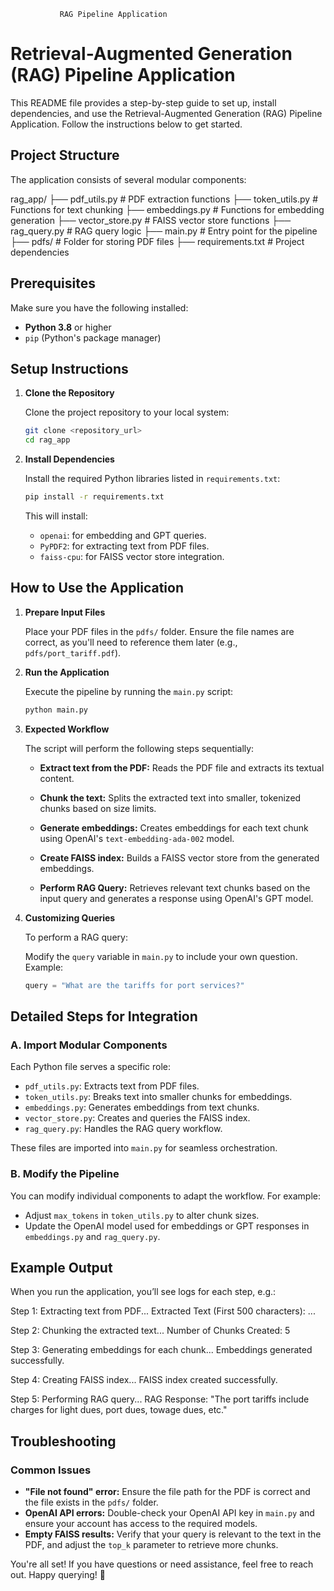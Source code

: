                RAG Pipeline Application
# Retrieval-Augmented Generation (RAG) Pipeline Application

This README file provides a step-by-step guide to set up, install dependencies, and use the Retrieval-Augmented Generation (RAG) Pipeline Application. Follow the instructions below to get started.

## Project Structure

The application consists of several modular components:

rag_app/
├── pdf_utils.py          # PDF extraction functions
├── token_utils.py        # Functions for text chunking
├── embeddings.py         # Functions for embedding generation
├── vector_store.py       # FAISS vector store functions
├── rag_query.py          # RAG query logic
├── main.py               # Entry point for the pipeline
├── pdfs/                 # Folder for storing PDF files
├── requirements.txt      # Project dependencies


## Prerequisites

Make sure you have the following installed:

* **Python 3.8** or higher
* `pip` (Python's package manager)

## Setup Instructions

1.  **Clone the Repository**

    Clone the project repository to your local system:

    ```bash
    git clone <repository_url>
    cd rag_app
    ```

2.  **Install Dependencies**

    Install the required Python libraries listed in `requirements.txt`:

    ```bash
    pip install -r requirements.txt
    ```

    This will install:

    * `openai`: for embedding and GPT queries.
    * `PyPDF2`: for extracting text from PDF files.
    * `faiss-cpu`: for FAISS vector store integration.

## How to Use the Application

1.  **Prepare Input Files**

    Place your PDF files in the `pdfs/` folder. Ensure the file names are correct, as you'll need to reference them later (e.g., `pdfs/port_tariff.pdf`).

2.  **Run the Application**

    Execute the pipeline by running the `main.py` script:

    ```bash
    python main.py
    ```

3.  **Expected Workflow**

    The script will perform the following steps sequentially:

    * **Extract text from the PDF:**
        Reads the PDF file and extracts its textual content.

    * **Chunk the text:**
        Splits the extracted text into smaller, tokenized chunks based on size limits.

    * **Generate embeddings:**
        Creates embeddings for each text chunk using OpenAI's `text-embedding-ada-002` model.

    * **Create FAISS index:**
        Builds a FAISS vector store from the generated embeddings.

    * **Perform RAG Query:**
        Retrieves relevant text chunks based on the input query and generates a response using OpenAI's GPT model.

4.  **Customizing Queries**

    To perform a RAG query:

    Modify the `query` variable in `main.py` to include your own question. Example:

    ```python
    query = "What are the tariffs for port services?"
    ```

## Detailed Steps for Integration

### A. Import Modular Components

Each Python file serves a specific role:

* `pdf_utils.py`: Extracts text from PDF files.
* `token_utils.py`: Breaks text into smaller chunks for embeddings.
* `embeddings.py`: Generates embeddings from text chunks.
* `vector_store.py`: Creates and queries the FAISS index.
* `rag_query.py`: Handles the RAG query workflow.

These files are imported into `main.py` for seamless orchestration.

### B. Modify the Pipeline

You can modify individual components to adapt the workflow. For example:

* Adjust `max_tokens` in `token_utils.py` to alter chunk sizes.
* Update the OpenAI model used for embeddings or GPT responses in `embeddings.py` and `rag_query.py`.

## Example Output

When you run the application, you’ll see logs for each step, e.g.:

Step 1: Extracting text from PDF...
Extracted Text (First 500 characters): ...

Step 2: Chunking the extracted text...
Number of Chunks Created: 5

Step 3: Generating embeddings for each chunk...
Embeddings generated successfully.

Step 4: Creating FAISS index...
FAISS index created successfully.

Step 5: Performing RAG query...
RAG Response:
"The port tariffs include charges for light dues, port dues, towage dues, etc."


## Troubleshooting

### Common Issues

* **"File not found" error:** Ensure the file path for the PDF is correct and the file exists in the `pdfs/` folder.
* **OpenAI API errors:** Double-check your OpenAI API key in `main.py` and ensure your account has access to the required models.
* **Empty FAISS results:** Verify that your query is relevant to the text in the PDF, and adjust the `top_k` parameter to retrieve more chunks.

You're all set! If you have questions or need assistance, feel free to reach out. Happy querying! 🚀